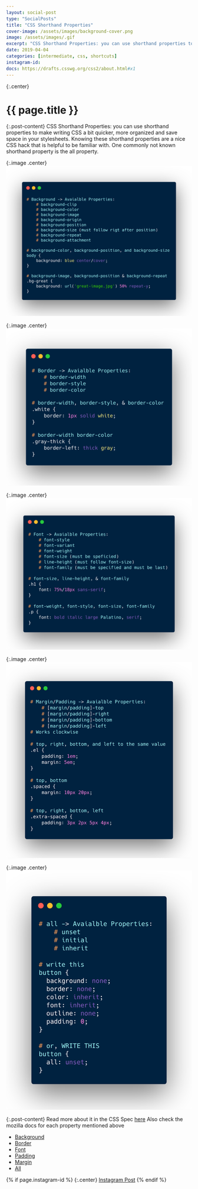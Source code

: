 ```yaml
---
layout: social-post
type: "SocialPosts"
title: "CSS Shorthand Properties"
cover-image: /assets/images/background-cover.png
image: /assets/images/.gif
excerpt: "CSS Shorthand Properties: you can use shorthand properties to make writing CSS a bit quicker, more organized and save space in your stylesheets."
date: 2019-04-04
categories: [intermediate, css, shortcuts]
instagram-id: 
docs: https://drafts.csswg.org/css2/about.html#x1
---
```

{:.center}
# {{ page.title }}

{:.post-content}
CSS Shorthand Properties: you can use shorthand properties to make writing CSS a bit 
quicker, more organized and save space in your stylesheets. Knowing these shorthand 
properties are a nice CSS hack that is helpful to be familiar with. One commonly 
not known shorthand property is the all property. 

{:.image .center}
![](/assets/images/background-code.png)

{:.image .center}
![](/assets/images/border-code.png)

{:.image .center}
![](/assets/images/font-code.png)

{:.image .center}
![](/assets/images/margin-padding-code.png)

{:.image .center}
![](/assets/images/all-code.png)

{:.post-content}
Read more about it in the CSS Spec <a href="{{page.docs}}" target="_blank">here</a>
Also check the mozilla docs for each property mentioned above
* <a href="https://developer.mozilla.org/en-US/docs/Web/CSS/background" target="_blank">Background</a>
* <a href="https://developer.mozilla.org/en-US/docs/Web/CSS/border" target="_blank">Border</a>
* <a href="https://developer.mozilla.org/en-US/docs/Web/CSS/font" target="_blank">Font</a>
* <a href="https://developer.mozilla.org/en-US/docs/Web/CSS/padding" target="_blank">Padding</a>
* <a href="https://developer.mozilla.org/en-US/docs/Web/CSS/margin" target="_blank">Margin</a>
* <a href="https://developer.mozilla.org/en-US/docs/Web/CSS/all" target="_blank">All</a>

{% if page.instagram-id %}
{:.center}
<a class="insta-link" href="https://www.instagram.com/p/{{page.instagram-id}}" target="_blank">Instagram Post</a>
{% endif %}
